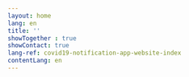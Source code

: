 ```yaml
---
layout: home
lang: en
title: ''
showTogether : true
showContact: true
lang-ref: covid19-notification-app-website-index
contentLang: en
---
```


